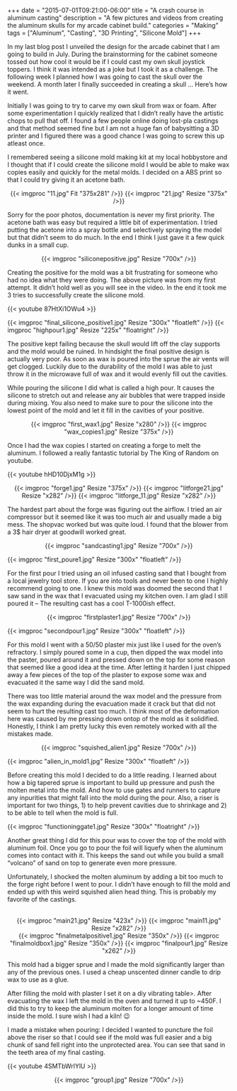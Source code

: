 +++
date = "2015-07-01T09:21:00-06:00"
title = "A crash course in aluminum casting"
description = "A few pictures and videos from creating the aluminum skulls for my arcade cabinet build."
categories = "Making"
tags = ["Aluminum", "Casting", "3D Printing", "Silicone Mold"]
+++

In my last blog post I unveiled the design for the arcade cabinet that I am going to build in July. During the brainstorming for the cabinet someone tossed out how cool it would be if I could cast my own skull joystick toppers. I think it was intended as a joke but I took it as a challenge. The following week I planned how I was going to cast the skull over the weekend. A month later I finally succeeded in creating a skull … Here’s how it went.

Initially I was going to try to carve my own skull from wax or foam. After some experimentation I quickly realized that I didn’t really have the artistic chops to pull that off. I found a few people online doing lost-pla castings and that method seemed fine but I am not a huge fan of babysitting a 3D printer and I figured there was a good chance I was going to screw this up atleast once.

I remembered seeing a silicone mold making kit at my local hobbystore and I thought that if I could create the silicone mold I would be able to make wax copies easily and quickly for the metal molds. I decided on a ABS print so that I could try giving it an acetone bath.

<center>
	{{< imgproc "11.jpg" Fit "375x281" />}}
	{{< imgproc "21.jpg" Resize "375x" />}}
</center>

Sorry for the poor photos, documentation is never my first priority. The acetone bath was easy but required a little bit of experimentation. I tried putting the acetone into a spray bottle and selectively spraying the model but that didn’t seem to do much. In the end I think I just gave it a few quick dunks in a small cup.

<center>{{< imgproc "siliconepositive.jpg" Resize "700x" />}}</center>

Creating the positive for the mold was a bit frustrating for someone who had no idea what they were doing. The above picture was from my first attempt. It didn’t hold well as you will see in the video. In the end it took me 3 tries to successfully create the silicone mold.

{{< youtube 87HtXi1OWu4 >}}

{{< imgproc "final_silicone_positive1.jpg" Resize "300x" "floatleft" />}}
{{< imgproc "highpour1.jpg" Resize "225x" "floatright" />}}

The positive kept failing because the skull would lift off the clay supports and the mold would be ruined. In hindsight the final positive design is actually very poor. As soon as wax is poured into the sprue the air vents will get clogged. Luckily due to the durability of the mold I was able to just throw it in the microwave full of wax and it would evenly fill out the cavities.

While pouring the silicone I did what is called a high pour. It causes the silicone to stretch out and release any air bubbles that were trapped inside during mixing. You also need to make sure to pour the silicone into the lowest point of the mold and let it fill in the cavities of your positive.

<center>
	{{< imgproc "first_wax1.jpg" Resize "x280" />}}
	{{< imgproc "wax_copies1.jpg" Resize "375x" />}}
</center>

Once I had the wax copies I started on creating a forge to melt the aluminum. I followed a really fantastic tutorial by The King of Random on youtube.

{{< youtube hHD10DjxM1g >}}

<center>
	{{< imgproc "forge1.jpg" Resize "375x" />}}
	{{< imgproc "litforge21.jpg" Resize "x282" />}}
	{{< imgproc "litforge_11.jpg" Resize "x282" />}}
</center>

The hardest part about the forge was figuring out the airflow. I tried an air compressor but it seemed like it was too much air and usually made a big mess. The shopvac worked but was quite loud. I found that the blower from a 3$ hair dryer at goodwill worked great.

<center>{{< imgproc "sandcasting1.jpg" Resize "700x" />}}</center>

{{< imgproc "first_poure1.jpg" Resize "300x" "floatleft" />}}

For the first pour I tried using an oil infused casting sand that I bought from a local jewelry tool store. If you are into tools and never been to one I highly recommend going to one. I knew this mold was doomed the second that I saw sand in the wax that I evacuated using my kitchen oven. I am glad I still poured it – The resulting cast has a cool T-1000ish effect.

<center>{{< imgproc "firstplaster1.jpg" Resize "700x" />}}</center>

{{< imgproc "secondpour1.jpg" Resize "300x" "floatleft" />}}

For this mold I went with a 50/50 plaster mix just like I used for the oven’s refractory. I simply poured some in a cup, then dipped the wax model into the paster, poured around it and pressed down on the top for some reason that seemed like a good idea at the time. After letting it harden I just chipped away a few pieces of the top of the plaster to expose some wax and evacuated it the same way I did the sand mold.

There was too little material around the wax model and the pressure from the wax expanding during the evacuation made it crack but that did not seem to hurt the resulting cast too much. I think most of the deformation here was caused by me pressing down ontop of the mold as it solidified. Honestly, I think I am pretty lucky this even remotely worked with all the mistakes made.

<center>{{< imgproc "squished_alien1.jpg" Resize "700x" />}}</center>

{{< imgproc "alien_in_mold1.jpg" Resize "300x" "floatleft" />}}

Before creating this mold I decided to do a little reading. I learned about how a big tapered sprue is important to build up pressure and push the molten metal into the mold. And how to use gates and runners to capture any inpurities that might fall into the mold during the pour. Also, a riser is important for two things, 1) to help prevent cavities due to shrinkage and 2) to be able to tell when the mold is full.

{{< imgproc "functioninggate1.jpg" Resize "300x" "floatright" />}}

Another great thing I did for this pour was to cover the top of the mold with aluminum foil. Once you go to pour the foil will liquefy when the aluminum comes into contact with it. This keeps the sand out while you build a small “volcano” of sand on top to generate even more pressure.

Unfortunately, I shocked the molten aluminum by adding a bit too much to the forge right before I went to pour. I didn’t have enough to fill the mold and ended up with this weird squished alien head thing. This is probably my favorite of the castings.

<br style="clear:both"/>

<center>
	{{< imgproc "main21.jpg" Resize "423x" />}}
	{{< imgproc "main11.jpg" Resize "x282" />}}
</center>

<center>
	{{< imgproc "finalmetalpositive1.jpg" Resize "350x" />}}
	{{< imgproc "finalmoldbox1.jpg" Resize "350x" />}}
	{{< imgproc "finalpour1.jpg" Resize "x262" />}}
</center>

This mold had a bigger sprue and I made the mold significantly larger than any of the previous ones. I used a cheap unscented dinner candle to drip wax to use as a glue.

After filling the mold with plaster I set it on a diy vibrating table>. After evacuating the wax I left the mold in the oven and turned it up to ~450F. I did this to try to keep the aluminum molten for a longer amount of time inside the mold. I sure wish I had a kiln! 😉

I made a mistake when pouring: I decided I wanted to puncture the foil above the riser so that I could see if the mold was full easier and a big chunk of sand fell right into the unprotected area. You can see that sand in the teeth area of my final casting.

{{< youtube 4SMTbWrlYlU >}}

<center>{{< imgproc "group1.jpg" Resize "700x" />}}</center>